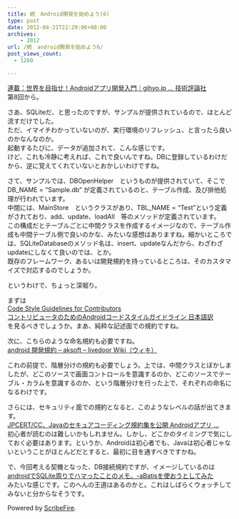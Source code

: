 ```yaml
---
title: 続　Android開発を始めよう(6)
type: post
date: 2012-04-21T22:29:06+00:00
archives:
    - 2012
url: /続　android開発を始めよう6/
post_views_count:
  - 1260

---
```

<a target="_blank" href="http://gihyo.jp/dev/serial/01/androidapp">連載：世界を目指せ！Androidアプリ開発入門｜gihyo.jp … 技術評論社</a>  
第8回から。

さあ、SQLiteだ、と思ったのですが、サンプルが提供されているので、ほとんど流すだけでした。  
ただ、イマイチわかっていないのが、実行環境のリフレッシュ、と言ったら良いのかなんなのか。  
起動するたびに、データが追加されて、こんな感じです。  
<img src="https://i1.wp.com/jqinglong.html.xdomain.jp/bimg/moz-screenshot-4_2.png" alt="" data-recalc-dims="1" />  
けど、これも冷静に考えれば、これで良いんですね。DBに登録しているわけだから、逆に覚えてくれていないとおかしいわけですね。

さて、サンプルでは、DBOpenHelper　というものが提供されていて、そこでDB_NAME = &#8220;Sample.db&#8221; が定義されているのと、テーブル作成、及び排他処理が行われています。  
中間には、MainStore　というクラスがあり、TBL_NAME = &#8220;Test&#8221;という定義がされており、add、update、loadAll　等のメソッドが定義されています。  
この構成だとテーブルごとに中間クラスを作成するイメージなので、テーブル作成も中間テーブル側で良いのかな、みたいな感想はありますね。細かいところでは、SQLiteDatabaseのメソッド名は、insert、updateなんだから、わざわざupdateにしなくて良いのでは、とか。  
既存のフレームワーク、あるいは開発規約を持っているところは、そのカスタマイズで対応するのでしょうか。

というわけで、ちょっと深堀り。

まずは  
<a target="_blank" href="http://source.android.com/source/code-style.html">Code Style Guidelines for Contributors</a>  
<a target="_blank" href="http://www.textdrop.net/android/code-style-ja.html">コントリビュータのためのAndroidコードスタイルガイドライン 日本語訳</a>  
を見るべきでしょうか。まあ、純粋な記述面での規約ですね。

次に、こちらのような命名規約も必要ですね。  
<a target="_blank" href="http://w.livedoor.jp/aksoft/d/android%20%B3%AB%C8%AF%B5%AC%CC%F3">android 開発規約 &#8211; aksoft &#8211; livedoor Wiki（ウィキ）</a>

これの前提で、階層分けの規約も必要でしょう。上では、中間クラスとぼかしましたが、どこのソースで画面コントロールを意識するのか、どこのソースでテーブル・カラムを意識するのか、という階層分けを行った上で、それぞれの命名になるわけです。

さらには、セキュリティ面での規約となると、このようなレベルの話が出てきます。  
<a target="_blank" href="http://codezine.jp/article/detail/6264">JPCERT/CC、Javaのセキュアコーディング規約集を公開 Androidアプリ &#8230;</a>  
初心者が読むのは難しいかもしれません。しかし、どこかのタイミングで気にしておく必要はあります。というか、Androidは初心者でも、Javaは初心者じゃないということがほとんどだとすると、最初に目を通すべきですかね。

で、今回考える契機となった、DB接続規約ですが、イメージしているのは  
<a target="_blank" href="http://yapr.seesaa.net/article/227705963.html">androidでSQLite周りでハマったことのメモ。-aBatisを使おうとしてみた</a>  
みたいな感じです。このへんの王道はあるのかと。これはしばらくウォッチしてみないと分からなそうです。

<p class="scribefire-powered">
  Powered by <a href="http://www.scribefire.com/">ScribeFire</a>.
</p>